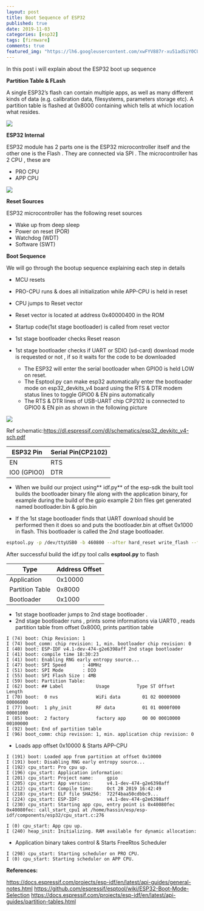 ```yaml
---
layout: post
title: Boot Sequence of ESP32
published: true
date: 2019-11-03
categories: [esp32]
tags: [firmware]
comments: true
featured_img: "https://lh6.googleusercontent.com/xwFYV887r-xu51adSiY0CULZB6zY171si27Ing5Hz88bIm1FOHf1Kn9LRgOLWgYxTBTAZKCFBts8QcjuM-3W2t_qRW9u4Tpg0rcH0rw0cfyavguZwCzlIfgrV8uM5Z9GPP7d18tB"
---
```


In this post i will explain about the ESP32 boot up sequence

**Partition Table & FLash**

A single ESP32’s flash can contain multiple apps, as well as many different kinds of data (e.g. calibration data, filesystems, parameters storage etc). A partition table is flashed at 0x8000 containing which tells at which location what resides.

<img src="https://lh3.googleusercontent.com/NJQIgMVwUKfCyChoAcrXQbr5CwrRxMRy4wiAflQuP7MIVkxmAu1Vvzoj-cgSdt1cAmLlHFXM7g2pA36xDWVQS2ZLRRclh690yDRId2YgHTyumh5-fW6RXlwd4VMysQUC0uANpfe6" em=caption>

**ESP32 Internal**

ESP32 module has 2 parts one is the ESP32 microcontroller itself and the other one is the Flash . They are connected via SPI . The microcontroller has 2 CPU , these are

- PRO CPU
- APP CPU

![](https://lh6.googleusercontent.com/xwFYV887r-xu51adSiY0CULZB6zY171si27Ing5Hz88bIm1FOHf1Kn9LRgOLWgYxTBTAZKCFBts8QcjuM-3W2t_qRW9u4Tpg0rcH0rw0cfyavguZwCzlIfgrV8uM5Z9GPP7d18tB)

**Reset Sources**

ESP32 microcontroller has the following reset sources

- Wake up from deep sleep
- Power on reset (POR)
- Watchdog (WDT)
- Software (SWT)

**Boot Sequence**

We will go through the bootup sequence explaining each step in details

- MCU resets

- PRO-CPU runs & does all initialization while APP-CPU is held in reset

- CPU jumps to Reset vector

- Reset vector is located at address 0x40000400 in the ROM

- Startup code(1st stage bootloader) is called from reset vector

- 1st stage bootloader checks Reset reason

- 1st stage bootloader checks if UART or SDIO (sd-card) download mode is requested or not , if so it waits for the code to be downloaded

  - The ESP32 will enter the serial bootloader when GPIO0 is held LOW on reset.
  - The Esptool.py can make esp32 automatically enter the bootloader mode on esp32_devkits_v4 board using the RTS & DTR modem status lines to toggle GPIO0 & EN pins automatically
  - The RTS & DTR lines of USB-UART chip CP2102 is connected to GPIO0 & EN pin as shown in the following picture

![](https://lh3.googleusercontent.com/F3r26c9uK51hSD8CPH6J6-c2Uc8tgw_KAefhPlp_Je_mvAhMsydhnCCX8ZxbqAYeQoccihwybg0yDbJfkLAzetTs0azGwxNNBiqFjkkkhjmMO9D_qMdlQQHLU62FBIzbXTXqllR_)

Ref schematic:<https://dl.espressif.com/dl/schematics/esp32_devkitc_v4-sch.pdf>

| ESP32 Pin   | Serial Pin(CP2102) |
| ----------- | ------------------ |
| EN          | RTS                |
| IO0 (GPIO0) | DTR                |

- When we build our project using** idf.py** of the esp-sdk the built tool builds the bootloader binary file along with the application binary, for example during the build of the gpio example 2 bin files get generated named bootloader.bin & gpio.bin

- If the 1st stage bootloader finds that UART download should be performed then it does so and puts the bootloader.bin at offset 0x1000 in flash. This bootloader is called the 2nd stage bootloader.


```bash
esptool.py -p /dev/ttyUSB0 -b 460800 --after hard_reset write_flash --flash_mode dio --flash_freq 40m --flash_size 4MB 0x8000 partition_table/partition-table.bin 0x1000 bootloader/bootloader.bin 0x10000 gpio.bin
```

After successful build the idf.py tool calls **esptool.py** to flash

| Type            | Address Offset |
| --------------- | -------------- |
| Application     | 0x10000        |
| Partition Table | 0x8000         |
| Bootloader      | 0x1000         |

- 1st stage bootloader jumps to 2nd stage bootloader .
- 2nd stage bootloader runs , prints some informations via UART0 , reads partition table from offset 0x8000, prints partition table

```text
I (74) boot: Chip Revision: 1
I (74) boot_comm: chip revision: 1, min. bootloader chip revision: 0
I (40) boot: ESP-IDF v4.1-dev-474-g2e6398aff 2nd stage bootloader
I (41) boot: compile time 18:30:23
I (41) boot: Enabling RNG early entropy source...
I (47) boot: SPI Speed      : 40MHz
I (51) boot: SPI Mode       : DIO
I (55) boot: SPI Flash Size : 4MB
I (59) boot: Partition Table:
I (62) boot: ## Label            Usage          Type ST Offset   Length
I (70) boot:  0 nvs              WiFi data        01 02 00009000 00006000
I (77) boot:  1 phy_init         RF data          01 01 0000f000 00001000
I (85) boot:  2 factory          factory app      00 00 00010000 00100000
I (92) boot: End of partition table
I (96) boot_comm: chip revision: 1, min. application chip revision: 0
```
- Loads app offset 0x10000 & Starts APP-CPU

```text
I (191) boot: Loaded app from partition at offset 0x10000
I (191) boot: Disabling RNG early entropy source...
I (192) cpu_start: Pro cpu up.
I (196) cpu_start: Application information:
I (201) cpu_start: Project name:     gpio
I (205) cpu_start: App version:      v4.1-dev-474-g2e6398aff
I (212) cpu_start: Compile time:     Oct 28 2019 16:42:49
I (218) cpu_start: ELF file SHA256:  722f4baa50cdbbc9...
I (224) cpu_start: ESP-IDF:          v4.1-dev-474-g2e6398aff
I (230) cpu_start: Starting app cpu, entry point is 0x40080fec
0x40080fec: call_start_cpu1 at /home/hassin/esp/esp-idf/components/esp32/cpu_start.c:276

I (0) cpu_start: App cpu up.
I (240) heap_init: Initializing. RAM available for dynamic allocation:
```
- Application binary takes control & Starts FreeRtos Scheduler

```text
I (298) cpu_start: Starting scheduler on PRO CPU.
I (0) cpu_start: Starting scheduler on APP CPU.
```

**References:**

<https://docs.espressif.com/projects/esp-idf/en/latest/api-guides/general-notes.html>
<https://github.com/espressif/esptool/wiki/ESP32-Boot-Mode-Selection>
<https://docs.espressif.com/projects/esp-idf/en/latest/api-guides/partition-tables.html>